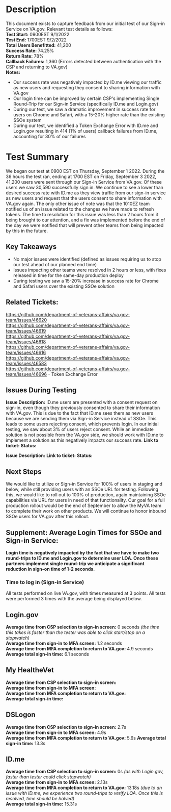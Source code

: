 # Description
This document exists to capture feedback from our initial test of our Sign-in Service on VA.gov. Relevant test details as follows:  
**Test Start:** 0900EST 9/1/2022  
**Test End:**  1700EST 9/2/2022  
**Total Users Benefitted:** 41,200   
**Success Rate:** 74.25%    
**Return Rate:** 78%  
**Callback Failures:** 1,360  (Errors detected between authentication with the CSP and returning to VA.gov)  
**Notes:**  
- Our success rate was negatively impacted by ID.me viewing our traffic as new users and requesting they consent to sharing information with VA.gov
- Our login time can be improved by certain CSP's implementing Single Round-Trip for our Sign-in Service (specifically ID.me and Login.gov)  
- During our test, we saw a dramatic improvement in success rate for users on Chrome and Safari, with a 15-20% higher rate than the existing SSOe system  
- During our test, we identified a Token Exchange Error with ID.me and Login.gov resulting in 414 (1% of users) callback failures from ID.me, accounting for 30% of our failures  


# Test Summary
We began our test at 0900 EST on Thursday, September 1 2022.  During the 36 hours the test ran, ending at 1700 EST on Friday, September 3 2022, 41,200 users were sent through our Sign-in Service from VA.gov.  Of these users we saw 30,590 successfully sign in.  We continue to see a lower than desired success rate with ID.me as they view traffic from our sign-in service as new users and request that the users consent to share information with VA.gov again.  The only other issue of note was that the 1010EZ team notified us of an issue related to the changes we have made to refresh tokens.  The time to resolution for this issue was less than 2 hours from it being brought to our attention, and a fix was implemented before the end of the day we were notified that will prevent other teams from being impacted by this in the future.

## Key Takeaways
- No major issues were identified (defined as issues requiring us to stop our test ahead of our planned end time)
- Issues impacting other teams were resolved in 2 hours or less, with fixes released in time for the same-day production deploy
- During testing we saw a 15-20% increase in success rate for Chrome and Safari users over the existing SSOe solution


## Related Tickets:  
https://github.com/department-of-veterans-affairs/va.gov-team/issues/46620  
https://github.com/department-of-veterans-affairs/va.gov-team/issues/46619  
https://github.com/department-of-veterans-affairs/va.gov-team/issues/46618  
https://github.com/department-of-veterans-affairs/va.gov-team/issues/46616  
https://github.com/department-of-veterans-affairs/va.gov-team/issues/46583  
https://github.com/department-of-veterans-affairs/va.gov-team/issues/46696  - Token Exchange Error



## Issues During Testing
**Issue Description:** ID.me users are presented with a consent request on sign-in, even though they previously consented to share their information with VA.gov.  This is due to the fact that ID.me sees them as new users because we are sending them via Sign-in Service instead of SSOe.  This leads to some users rejecting consent, which prevents login.  In our initial testing, we saw about 3% of users reject consent.  While an immediate solution is not possible from the VA.gov side, we should work with ID.me to implement a solution as this negatively impacts our success rate. 
**Link to ticket:** 
**Status:**  

**Issue Description:** 
**Link to ticket:** 
**Status:**


## Next Steps
We would like to utilize or Sign-in Service for 100% of users in staging and below, while still providing users with an SSOe URL for testing.  Following this, we would like to roll out to 100% of production, again maintaining SSOe capabilities via URL for users in need of that functionality.  Our goal for a full production rollout would be the end of September to allow the MyVA team to complete their work on other products.  We will continue to honor inbound SSOe users for VA.gov after this rollout.  

## Supplement: Average Login Times for SSOe and Sign-in Service:

**Login time is negatively impacted by the fact that we have to make two round-trips to ID.me and Login.gov to determine user LOA.  Once these partners implement single round-trip we anticipate a significant reduction in sign-on time of 1-2 seconds.**



### Time to log in (Sign-in Service)
All tests performed on live VA.gov, with times measured at 3 points. All tests were performed 3 times with the average being displayed below.
## Login.gov  
**Average time from CSP selection to sign-in screen:** 0 seconds _(the time this takes is faster than the tester was able to click start/stop on a stopwatch)_  
**Average time from sign-in to MFA screen:** 1.2 seconds  
**Average time from MFA completion to return to VA.gov:** 4.9 seconds  
**Average total sign-in time:** 6.1 seconds  

## My HealtheVet  
**Average time from CSP selection to sign-in screen:**  
**Average time from sign-in to MFA screen:**  
**Average time from MFA completion to return to VA.gov:**  
**Average total sign-in time:**  

## DSLogon
**Average time from CSP selection to sign-in screen:** 2.7s  
**Average time from sign-in to MFA screen:**  4.9s  
**Average time from MFA completion to return to VA.gov:** 5.6s 
**Average total sign-in time:** 13.3s  

## ID.me  
**Average time from CSP selection to sign-in screen:** 0s _(as with Login.gov, faster than tester could click stopwatch)_  
**Average time from sign-in to MFA screen:**  2.13s  
**Average time from MFA completion to return to VA.gov:** 13.18s _(due to an issue with ID.me, we experience two round-trips to verify LOA.  Once this is resolved, time should be halved)_  
**Average total sign-in time:** 15.31s  


